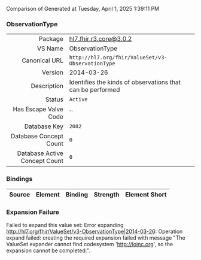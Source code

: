 Comparison of 
Generated at Tuesday, April 1, 2025 1:39:11 PM

### ObservationType

|      |     |
| ---: | --- |
| Package | hl7.fhir.r3.core@3.0.2 |
| VS Name | ObservationType |
| Canonical URL | `http://hl7.org/fhir/ValueSet/v3-ObservationType` |
| Version | 2014-03-26 |
| Description | Identifies the kinds of observations that can be performed |
| Status | `Active` |
| Has Escape Valve Code | `` |
| Database Key | `2082` |
| Database Concept Count | `0` |
| Database Active Concept Count | `0` |
### Bindings

| Source | Element | Binding | Strength | Element Short |
| ------ | ------- | ------- | -------- | ------------- |

### Expansion Failure

Failed to expand this value set: Error expanding http://hl7.org/fhir/ValueSet/v3-ObservationType|2014-03-26: Operation expand failed: creating the required expansion failed with message "The ValueSet expander cannot find codesystem 'http://loinc.org', so the expansion cannot be completed.".
